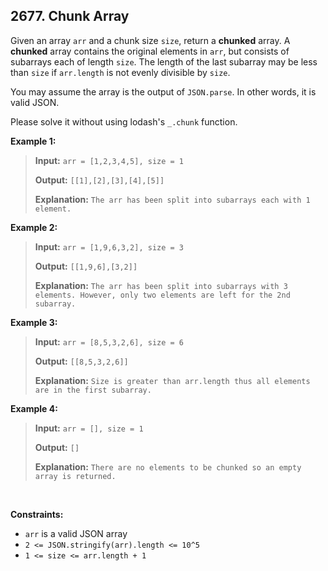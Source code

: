 ## 2677. Chunk Array

Given an array `arr` and a chunk size `size`, return a **chunked** array. A **chunked** array contains the original elements in `arr`, but consists of subarrays each of length `size`. The length of the last subarray may be less than `size` if `arr.length` is not evenly divisible by `size`.

You may assume the array is the output of `JSON.parse`. In other words, it is valid JSON.

Please solve it without using lodash's `_.chunk` function.

**Example 1:**

> **Input:** `arr = [1,2,3,4,5], size = 1`
>
> **Output:** `[[1],[2],[3],[4],[5]]`
>
> **Explanation:** `The arr has been split into subarrays each with 1 element.`

**Example 2:**

> **Input:** `arr = [1,9,6,3,2], size = 3`
>
> **Output:** `[[1,9,6],[3,2]]`
>
> **Explanation:** `The arr has been split into subarrays with 3 elements. However, only two elements are left for the 2nd subarray.`

**Example 3:**

> **Input:** `arr = [8,5,3,2,6], size = 6`
>
> **Output:** `[[8,5,3,2,6]]`
>
> **Explanation:** `Size is greater than arr.length thus all elements are in the first subarray.`

**Example 4:**

> **Input:** `arr = [], size = 1`
>
> **Output:** `[]`
>
> **Explanation:** `There are no elements to be chunked so an empty array is returned.`

<br>

**Constraints:**

- `arr` is a valid JSON array
- `2 <= JSON.stringify(arr).length <= 10^5`
- `1 <= size <= arr.length + 1`
